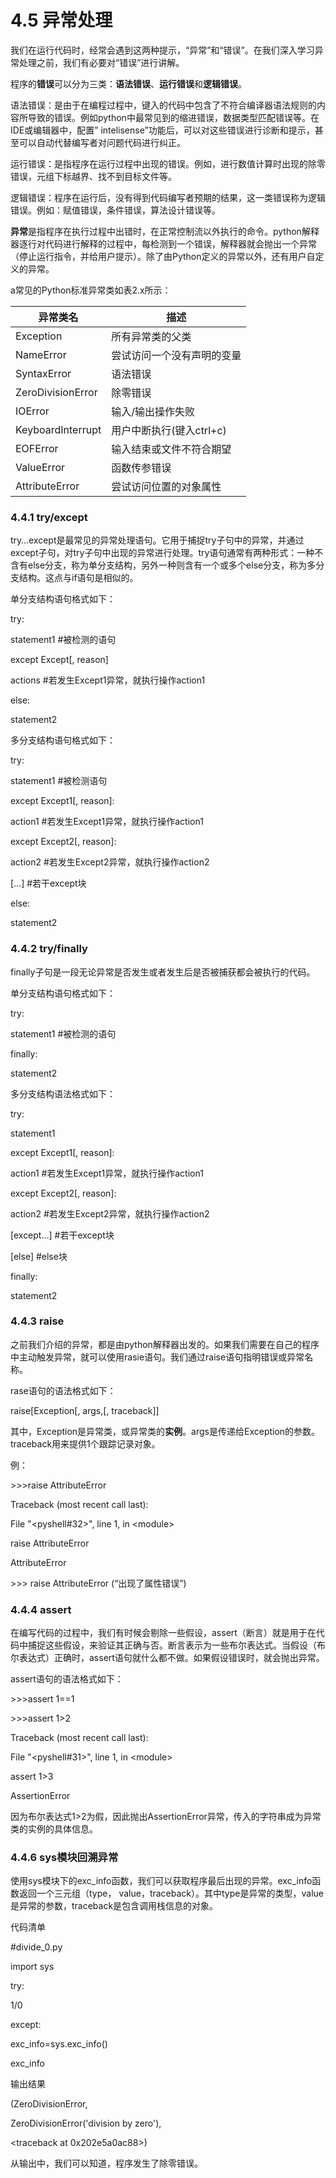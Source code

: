 # 4.5 异常处理

我们在运行代码时，经常会遇到这两种提示，“异常”和“错误”。在我们深入学习异常处理之前，我们有必要对“错误”进行讲解。

程序的**错误**可以分为三类：**语法错误**、**运行错误**和**逻辑错误**。

语法错误：是由于在编程过程中，键入的代码中包含了不符合编译器语法规则的内容所导致的错误。例如python中最常见到的缩进错误，数据类型匹配错误等。在IDE或编辑器中，配置”
intelisense”功能后，可以对这些错误进行诊断和提示，甚至可以自动代替编写者对问题代码进行纠正。

运行错误：是指程序在运行过程中出现的错误。例如，进行数值计算时出现的除零错误，元组下标越界、找不到目标文件等。

逻辑错误：程序在运行后，没有得到代码编写者预期的结果，这一类错误称为逻辑错误。例如：赋值错误，条件错误，算法设计错误等。

**异常**是指程序在执行过程中出错时，在正常控制流以外执行的命令。python解释器逐行对代码进行解释的过程中，每检测到一个错误，解释器就会抛出一个异常（停止运行指令，并给用户提示）。除了由Python定义的异常以外，还有用户自定义的异常。

a常见的Python标准异常类如表2.x所示：

| 异常类名          | 描述                       |
|-------------------|----------------------------|
| Exception         | 所有异常类的父类           |
| NameError         | 尝试访问一个没有声明的变量 |
| SyntaxError       | 语法错误                   |
| ZeroDivisionError | 除零错误                   |
| IOError           | 输入/输出操作失败          |
| KeyboardInterrupt | 用户中断执行(键入ctrl+c)   |
| EOFError          | 输入结束或文件不符合期望   |
| ValueError        | 函数传参错误               |
| AttributeError    | 尝试访问位置的对象属性     |

### 4.4.1 try/except

try…except是最常见的异常处理语句。它用于捕捉try子句中的异常，并通过except子句，对try子句中出现的异常进行处理。try语句通常有两种形式：一种不含有else分支，称为单分支结构，另外一种则含有一个或多个else分支，称为多分支结构。这点与if语句是相似的。

单分支结构语句格式如下：

try:

statement1 \#被检测的语句

except Except[, reason]

actions \#若发生Except1异常，就执行操作action1

else:

statement2

多分支结构语句格式如下：

try:

statement1 \#被检测语句

except Except1[, reason]:

action1 \#若发生Except1异常，就执行操作action1

except Except2[, reason]:

action2 \#若发生Except2异常，就执行操作action2

[…] \#若干except块

else:

statement2

### 4.4.2 try/finally

finally子句是一段无论异常是否发生或者发生后是否被捕获都会被执行的代码。

单分支结构语句格式如下：

try:

statement1 \#被检测的语句

finally:

statement2

多分支结构语法格式如下：

try:

statement1

except Except1[, reason]:

action1 \#若发生Except1异常，就执行操作action1

except Except2[, reason]:

action2 \#若发生Except2异常，就执行操作action2

[except…] \#若干except块

[else] \#else块

finally:

statement2

### 4.4.3 raise

之前我们介绍的异常，都是由python解释器出发的。如果我们需要在自己的程序中主动触发异常，就可以使用rasie语句。我们通过raise语句指明错误或异常名称。

rase语句的语法格式如下：

raise[Exception[, args,[, traceback]]

其中，Exception是异常类，或异常类的**实例**。args是传递给Exception的参数。traceback用来提供1个跟踪记录对象。

例：

\>\>\>raise AttributeError

Traceback (most recent call last):

File "\<pyshell\#32\>", line 1, in \<module\>

raise AttributeError

AttributeError

\>\>\> raise AttributeError (“出现了属性错误”)

### 4.4.4 assert

在编写代码的过程中，我们有时候会剔除一些假设，assert（断言）就是用于在代码中捕捉这些假设，来验证其正确与否。断言表示为一些布尔表达式。当假设（布尔表达式）正确时，assert语句就什么都不做。如果假设错误时，就会抛出异常。

assert语句的语法格式如下：

\>\>\>assert 1==1

\>\>\>assert 1\>2

Traceback (most recent call last):

File "\<pyshell\#31\>", line 1, in \<module\>

assert 1\>3

AssertionError

因为布尔表达式1\>2为假，因此抛出AssertionError异常，传入的字符串成为异常类的实例的具体信息。

### 4.4.6 sys模块回溯异常

使用sys模块下的exc_info函数，我们可以获取程序最后出现的异常。exc_info函数返回一个三元组（type，
value，traceback）。其中type是异常的类型，value是异常的参数，traceback是包含调用栈信息的对象。

代码清单

\#divide_0.py

import sys

try:

1/0

except:

exc_info=sys.exc\_info()

exc_info

输出结果

(ZeroDivisionError,

ZeroDivisionError('division by zero'),

\<traceback at 0x202e5a0ac88\>)

从输出中，我们可以知道，程序发生了除零错误。
